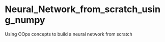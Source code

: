 # Neural_Network_from_scratch_using_numpy
Using OOps concepts to build a neural network from scratch
